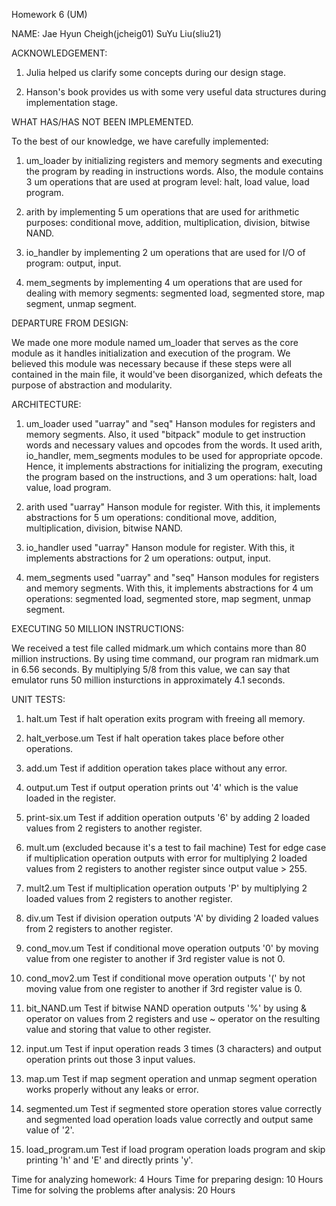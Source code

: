 Homework 6 (UM)

NAME:
Jae Hyun Cheigh(jcheig01)
SuYu Liu(sliu21)

ACKNOWLEDGEMENT:

1. Julia helped us clarify some concepts during our design stage.

2. Hanson's book provides us with some very useful data structures during
implementation stage.

WHAT HAS/HAS NOT BEEN IMPLEMENTED.

To the best of our knowledge, we have carefully implemented:
1. um_loader by initializing registers and memory segments and executing
the program by reading in instructions words. Also, the module contains
3 um operations that are used at program level: halt, load value, load
program.

2. arith by implementing 5 um operations that are used for arithmetic
purposes: conditional move, addition, multiplication, division,
bitwise NAND.

3. io_handler by implementing 2 um operations that are used for I/O
of program: output, input.

4. mem_segments by implementing 4 um operations that are used for
dealing with memory segments: segmented load, segmented store,
map segment, unmap segment.

DEPARTURE FROM DESIGN:

We made one more module named um_loader that serves as the core module
as it handles initialization and execution of the program. We believed
this module was necessary because if these steps were all contained in the
main file, it would've been disorganized, which defeats the purpose of
abstraction and modularity.

ARCHITECTURE:

1. um_loader used "uarray" and "seq" Hanson modules for registers and
memory segments. Also, it used "bitpack" module to get instruction words
and necessary values and opcodes from the words. It used arith, io_handler,
mem_segments modules to be used for appropriate opcode. Hence, it implements
abstractions for initializing the program, executing the program based on
the instructions, and 3 um operations: halt, load value, load program.

2. arith used "uarray" Hanson module for register. With this, it implements
abstractions for 5 um operations: conditional move, addition, multiplication,
division, bitwise NAND.

3. io_handler used "uarray" Hanson module for register. With this, it
implements abstractions for 2 um operations: output, input.

4. mem_segments used "uarray" and "seq" Hanson modules for registers and
memory segments. With this, it implements abstractions for 4 um 
operations: segmented load, segmented store, map segment, unmap segment.

EXECUTING 50 MILLION INSTRUCTIONS:

We received a test file called midmark.um which contains more than 80 million
instructions. By using time command, our program ran midmark.um in
6.56 seconds. By multiplying 5/8 from this value, we can say that 
emulator runs 50 million insturctions in approximately 4.1 seconds.

UNIT TESTS:

1. halt.um
Test if halt operation exits program with freeing all memory.

2. halt_verbose.um
Test if halt operation takes place before other operations.

3. add.um
Test if addition operation takes place without any error.

4. output.um
Test if output operation prints out '4' which is the value
loaded in the register.

5. print-six.um
Test if addition operation outputs '6' by adding 2 loaded values
from 2 registers to another register.

6. mult.um (excluded because it's a test to fail machine)
Test for edge case if multiplication operation outputs with error for
multiplying 2 loaded values from 2 registers to another register since
output value > 255.

7. mult2.um
Test if multiplication operation outputs 'P' by multiplying 2 loaded
values from 2 registers to another register.

8. div.um
Test if division operation outputs 'A' by dividing 2 loaded values
from 2 registers to another register.

9. cond_mov.um
Test if conditional move operation outputs '0' by moving value from
one register to another if 3rd register value is not 0.

10. cond_mov2.um
Test if conditional move operation outputs '(' by not moving value
from one register to another if 3rd register value is 0.

11. bit_NAND.um
Test if bitwise NAND operation outputs '%' by using & operator on
values from 2 registers and use ~ operator on the resulting value 
and storing that value to other register.

12. input.um
Test if input operation reads 3 times (3 characters) and output
operation prints out those 3 input values.

13. map.um
Test if map segment operation and unmap segment operation 
works properly without any leaks or error.

14. segmented.um
Test if segmented store operation stores value correctly and
segmented load operation loads value correctly and output
same value of '2'. 

15. load_program.um
Test if load program operation loads program and skip printing
'h' and 'E' and directly prints 'y'.


Time for analyzing homework: 4 Hours
Time for preparing design: 10 Hours
Time for solving the problems after analysis: 20 Hours